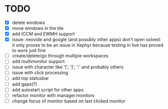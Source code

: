 # TODO

- [x] delete windows
- [x] move windows in the tile
- [x] add ICCM and EWMH support
- [x] issue: neovide and google (and possibly other apps) don't open
        solved: it only proves to be an issue in Xephyr because testing in live has proved to work just fine
- [ ] create/delete/go through multiple workspaces
- [ ] add multimonitor support
- [ ] issue with character like '[', ']', ':' and probably others
- [ ] issue with click processing
- [ ] add top statusbar
- [ ] add gaps(?)
- [ ] add autostart script for other apps
- [ ] refactor monitor with manager.monitors
- [ ] change focus of monitor based on last clicked monitor
